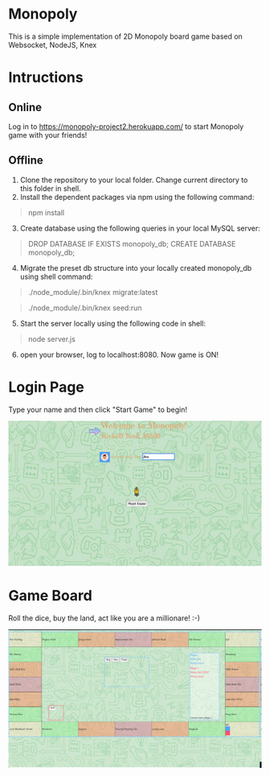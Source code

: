 # Monopoly
This is a simple implementation of 2D Monopoly board game based on Websocket, NodeJS, Knex

# Intructions
## Online 
Log in to https://monopoly-project2.herokuapp.com/ to start Monopoly game with your friends!

## Offline
1. Clone the repository to your local folder. Change current directory to this folder in shell.
2. Install the dependent packages via npm using the following command:
> npm install
3. Create database using the following queries in your local MySQL server:
> DROP DATABASE IF EXISTS monopoly_db;
> CREATE DATABASE monopoly_db;
4. Migrate the preset db structure into your locally created monopoly_db using shell command:
> ./node_module/.bin/knex migrate:latest

> ./node_module/.bin/knex seed:run

5. Start the server locally using the following code in shell:
> node server.js

6. open your browser, log to localhost:8080. Now game is ON!

# Login Page
Type your name and then click "Start Game" to begin!

![Login Page](https://github.com/ssorpg/Monopoly/blob/master/login.png)

# Game Board
Roll the dice, buy the land, act like you are a millionare! :-)

![Game Board](https://github.com/ssorpg/Monopoly/blob/master/board.png)
